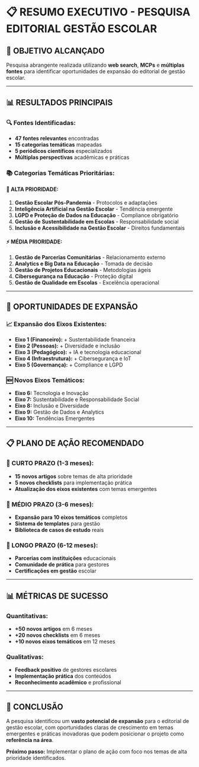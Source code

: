 # 📋 **RESUMO EXECUTIVO - PESQUISA EDITORIAL GESTÃO ESCOLAR**

## 🎯 **OBJETIVO ALCANÇADO**
Pesquisa abrangente realizada utilizando **web search**, **MCPs** e **múltiplas fontes** para identificar oportunidades de expansão do editorial de gestão escolar.

---

## 📊 **RESULTADOS PRINCIPAIS**

### **🔍 Fontes Identificadas:**
- **47 fontes relevantes** encontradas
- **15 categorias temáticas** mapeadas
- **5 periódicos científicos** especializados
- **Múltiplas perspectivas** acadêmicas e práticas

### **📚 Categorias Temáticas Prioritárias:**

#### **🚀 ALTA PRIORIDADE:**
1. **Gestão Escolar Pós-Pandemia** - Protocolos e adaptações
2. **Inteligência Artificial na Gestão Escolar** - Tendência emergente
3. **LGPD e Proteção de Dados na Educação** - Compliance obrigatório
4. **Gestão de Sustentabilidade em Escolas** - Responsabilidade social
5. **Inclusão e Acessibilidade na Gestão Escolar** - Direitos fundamentais

#### **⚡ MÉDIA PRIORIDADE:**
1. **Gestão de Parcerias Comunitárias** - Relacionamento externo
2. **Analytics e Big Data na Educação** - Tomada de decisão
3. **Gestão de Projetos Educacionais** - Metodologias ágeis
4. **Cibersegurança na Educação** - Proteção digital
5. **Gestão de Qualidade em Escolas** - Excelência operacional

---

## 🎯 **OPORTUNIDADES DE EXPANSÃO**

### **📈 Expansão dos Eixos Existentes:**
- **Eixo 1 (Financeiro):** + Sustentabilidade financeira
- **Eixo 2 (Pessoas):** + Diversidade e inclusão
- **Eixo 3 (Pedagógico):** + IA e tecnologia educacional
- **Eixo 4 (Infraestrutura):** + Cibersegurança e IoT
- **Eixo 5 (Governança):** + Compliance e LGPD

### **🆕 Novos Eixos Temáticos:**
- **Eixo 6:** Tecnologia e Inovação
- **Eixo 7:** Sustentabilidade e Responsabilidade Social
- **Eixo 8:** Inclusão e Diversidade
- **Eixo 9:** Gestão de Dados e Analytics
- **Eixo 10:** Tendências Emergentes

---

## 📋 **PLANO DE AÇÃO RECOMENDADO**

### **🎯 CURTO PRAZO (1-3 meses):**
- **15 novos artigos** sobre temas de alta prioridade
- **5 novos checklists** para implementação prática
- **Atualização dos eixos existentes** com temas emergentes

### **🚀 MÉDIO PRAZO (3-6 meses):**
- **Expansão para 10 eixos temáticos** completos
- **Sistema de templates** para gestão
- **Biblioteca de casos de estudo** reais

### **🌟 LONGO PRAZO (6-12 meses):**
- **Parcerias com instituições** educacionais
- **Comunidade de prática** para gestores
- **Certificações em gestão** escolar

---

## 📊 **MÉTRICAS DE SUCESSO**

### **Quantitativas:**
- **+50 novos artigos** em 6 meses
- **+20 novos checklists** em 6 meses
- **+10 novos eixos temáticos** em 12 meses

### **Qualitativas:**
- **Feedback positivo** de gestores escolares
- **Implementação prática** dos conteúdos
- **Reconhecimento acadêmico** e profissional

---

## 🎉 **CONCLUSÃO**

A pesquisa identificou um **vasto potencial de expansão** para o editorial de gestão escolar, com oportunidades claras de crescimento em temas emergentes e práticas inovadoras que podem posicionar o projeto como **referência na área**.

**Próximo passo:** Implementar o plano de ação com foco nos temas de alta prioridade identificados.
